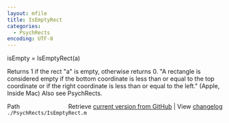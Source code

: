 ```yaml
---
layout: mfile
title: IsEmptyRect
categories:
  - PsychRects
encoding: UTF-8
---
```


isEmpty = IsEmptyRect(a)

Returns 1 if the rect "a" is empty, otherwise returns 0.
"A rectangle is considered empty if the bottom coordinate is less than
or equal to the top coordinate or if the right coordinate is less than
or equal to the left." (Apple, Inside Mac)
Also see PsychRects.


<div class="code_header" style="text-align:right;">
  <span style="float:left;">Path&nbsp;&nbsp;</span> <span class="counter">Retrieve <a href=
  "https://raw.github.com/Psychtoolbox-3/Psychtoolbox-3/beta/./PsychRects/IsEmptyRect.m">current version from GitHub</a> | View <a href=
  "https://github.com/Psychtoolbox-3/Psychtoolbox-3/commits/beta/./PsychRects/IsEmptyRect.m">changelog</a></span>
</div>
<div class="code">
  <code>./PsychRects/IsEmptyRect.m</code>
</div>

